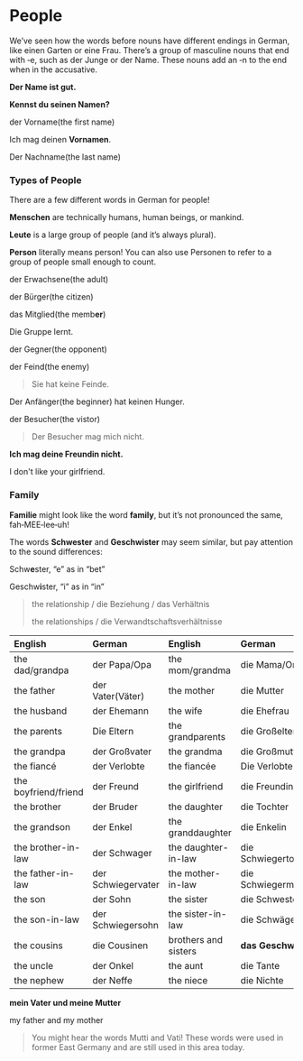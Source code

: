 # People



We’ve seen how the words before nouns have different endings in German, like einen Garten or eine Frau. There’s a group of masculine nouns that end with ‑e, such as der Junge or der Name. These nouns add an ‑n to the end when in the accusative.

**Der Name ist gut.**

**Kennst du seinen Namen?**

der Vorname\(the first name\)

Ich mag deinen **Vornamen**.

Der Nachname\(the last name\)

### Types of People

There are a few different words in German for people!

**Menschen** are technically humans, human beings, or mankind.

**Leute** is a large group of people \(and it’s always plural\).

**Person** literally means person! You can also use Personen to refer to a group of people small enough to count.

der Erwachsene\(the adult\)

der Bürger\(the citizen\)

das Mitglied\(the memb**er**\)

Die Gruppe lernt.

der Gegner\(the opponent\)

der Feind\(the enemy\)

> Sie hat keine Feinde.

Der Anfänger\(the beginner\) hat keinen Hunger.

der Besucher\(the vistor\)

> Der Besucher mag mich nicht.

**Ich mag deine Freundin nicht.**

I don't like your girlfriend.

### **Family**

**Familie** might look like the word **family**, but it’s not pronounced the same, fah‑MEE‑lee‑uh!

The words **Schwester** and **Geschwister** may seem similar, but pay attention to the sound differences:

Schw**e**ster, “e” as in “bet”

Geschw**i**ster, “i” as in “in”

> the relationship / die Beziehung / das Verhältnis
>
> the relationships / die Verwandtschaftsverhältnisse

| English | German | English | German |
| :--- | :--- | :--- | :--- |
| the dad/grandpa | der Papa/Opa | the mom/grandma | die Mama/Oma |
| the father | der Vater\(Väter\) | the mother | die Mutter |
| the husband | der Ehemann | the wife | die Ehefrau |
| the parents | Die Eltern | the grandparents | die Großeltern |
| the grandpa | der Großvater | the grandma | die Großmutter |
| the fiancé | der Verlobte | the fiancée | Die Verlobte |
| the boyfriend/friend | der Freund | the girlfriend | die Freundin |
| the brother | der Bruder | the daughter | die Tochter |
| the grandson | der Enkel | the granddaughter | die Enkelin |
| the brother-in-law | der Schwager | the daughter-in-law | die Schwiegertochter |
| the father-in-law | der Schwiegervater | the mother-in-law | die Schwiegermutter |
| the son | der Sohn | the sister | die Schwester |
| the son-in-law | der Schwiegersohn | the sister-in-law | die Schwägerin |
| the cousins | die Cousinen | brothers and sisters | **das Geschwister** |
| the uncle | der Onkel | the aunt | die Tante |
| the nephew | der Neffe | the niece | die Nichte |

**mein Vater und meine Mutter**

 my father and my mother

> You might hear the words Mutti and Vati! These words were used in former East Germany and are still used in this area today.

